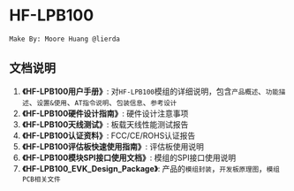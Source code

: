 HF-LPB100
=========

    Make By: Moore Huang @lierda

## 文档说明
1. **《HF-LPB100用户手册》**: 对`HF-LPB100`模组的详细说明，包含`产品概述`、`功能描述`、`设置&使用`、`AT指令说明`、`包装信息`、`参考设计`
2. **《HF-LPB100硬件设计指南》**: 硬件设计注意事项
3. **《HF-LPB100天线测试》**: 板载天线性能测试报告
4. **《HF-LPB100认证资料》**: FCC/CE/ROHS认证报告
5. **《HF-LPB100评估板快速使用指南》**: 评估板使用说明
6. **《HF-LPB100模块SPI接口使用文档》**: 模组的SPI接口使用说明
7. **《HF-LPB100_EVK_Design_Package》**: 产品的`模组封装`，`开发板原理图`，`模组PCB相关文件`